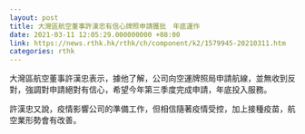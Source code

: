 ```yaml
---
layout: post
title: 大灣區航空董事許漢忠有信心牌照申請獲批　年底運作
date: 2021-03-11 12:05:29.000000000 +08:00
link: https://news.rthk.hk/rthk/ch/component/k2/1579945-20210311.htm
categories: rthk
---
```


大灣區航空董事許漢忠表示，據他了解，公司向空運牌照局申請航線，並無收到反對，強調對申請絕對有信心，希望今年第三季度完成申請，年底投入服務。

許漢忠又說，疫情影響公司的準備工作，但相信隨著疫情受控，加上接種疫苗，航空業形勢會有改善。
